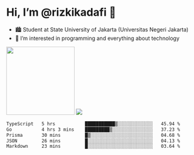 # Hi, I’m @rizkikadafi 👋
- 🏙 Student at State University of Jakarta (Universitas Negeri Jakarta)
- 👀 I’m interested in programming and everything about technology
<img height="180em" src="https://github-readme-stats.vercel.app/api?username=rizkikadafi&show_icons=true&hide_border=true&&count_private=true&include_all_commits=true" />
<img src="https://github-readme-stats.vercel.app/api/top-langs/?username=rizkikadafi&show_icons=true&hide_border=true&&count_private=true&include_all_commits=true" />

<!--START_SECTION:waka-->

```txt
TypeScript   5 hrs           ███████████▒░░░░░░░░░░░░░   45.94 %
Go           4 hrs 3 mins    █████████▒░░░░░░░░░░░░░░░   37.23 %
Prisma       30 mins         █▒░░░░░░░░░░░░░░░░░░░░░░░   04.68 %
JSON         26 mins         █░░░░░░░░░░░░░░░░░░░░░░░░   04.13 %
Markdown     23 mins         █░░░░░░░░░░░░░░░░░░░░░░░░   03.64 %
```

<!--END_SECTION:waka-->

<!---
rizkikadafi/rizkikadafi is a ✨ special ✨ repository because its `README.md` (this file) appears on your GitHub profile.
You can click the Preview link to take a look at your changes.
--->
